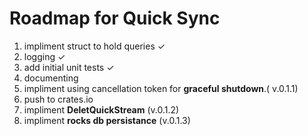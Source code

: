 # Roadmap for Quick Sync 

1. impliment struct to hold queries ✓
2. logging ✓
3. add initial unit tests ✓
4. documenting
5. impliment using cancellation token for **graceful shutdown**.( v.0.1.1)
6. push to crates.io
7. impliment **DeletQuickStream** (v.0.1.2)
8. impliment **rocks db persistance** (v.0.1.3)
